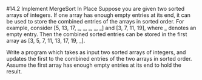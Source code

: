 #14.2 Implement MergeSort In Place
Suppose you are given two sorted arrays of integers.  If one array has enough empty entries at its end, it can be used
to store the combined entries of the arrays in sorted order.  For example, consider [5, 13, 17, _, _, _, _, _] and
[3, 7, 11, 19], where _ denotes an empty entry.  Then the combined sorted entries can be stored in the first array as
[3, 5, 7, 11, 13, 17, 19, _].

Write a program which takes as input two sorted arrays of integers, and updates the first to the combined entries of the
two arrays in sorted order.  Assume the first array has enough empty entries at its end to hold the result.